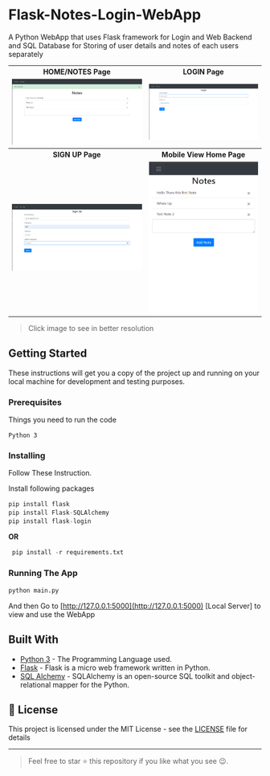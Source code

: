 # Flask-Notes-Login-WebApp
A Python WebApp that uses Flask framework for Login and Web Backend and SQL Database for Storing of user details and notes of each users separately

<table>
  <tr>
    <th>HOME/NOTES Page </th>
    <th>LOGIN Page </th>
  </tr>
  <tr>
    <td><img src="screenshots/stored_notes_in_database.png"/></td> 
    <td><img src="screenshots/login_page.png"/></td>
  </tr>
  <tr>
    <th>SIGN UP Page</th>
    <th>Mobile View Home Page</th>
  </tr>
    <tr>
    <td><img src="screenshots/signup_page.png"/></td> 
    <td><img src="screenshots/mobile_view_of_notes.png"/></td>
  </tr>
</table>

> Click image to see in better resolution 


## Getting Started

These instructions will get you a copy of the project up and running on your local machine for development and testing purposes.

### Prerequisites

Things you need to run the code

```
Python 3
```
### Installing

Follow These Instruction.

Install following packages
```python 
pip install flask
pip install Flask-SQLAlchemy
pip install flask-login
```

  <b>OR</b>

```python 
 pip install -r requirements.txt
```

### Running The App
```python 
python main.py
```
  And then Go to [http://127.0.0.1:5000](http://127.0.0.1:5000) [Local Server] to view and use the WebApp


## Built With

* [Python 3](https://www.python.org/) - The Programming Language used.
* [Flask](https://flask.palletsprojects.com/en/1.1.x/) - Flask is a micro web framework written in Python.
* [SQL Alchemy](https://www.sqlalchemy.org/) - SQLAlchemy is an open-source SQL toolkit and object-relational mapper for the Python.

## 📃 License

This project is licensed under the MIT License - see the [LICENSE](LICENSE) file for details

***
> Feel free to star ⭐ this repository if you like what you see 😉.

